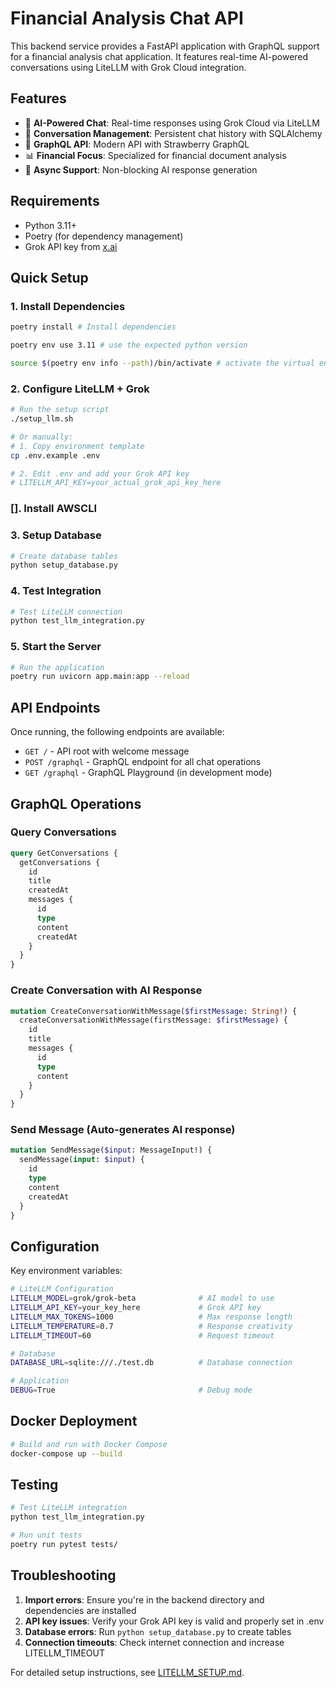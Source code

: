 # Financial Analysis Chat API

This backend service provides a FastAPI application with GraphQL support for a financial analysis chat application. It features real-time AI-powered conversations using LiteLLM with Grok Cloud integration.

## Features

- 🤖 **AI-Powered Chat**: Real-time responses using Grok Cloud via LiteLLM
- 💬 **Conversation Management**: Persistent chat history with SQLAlchemy
- 🚀 **GraphQL API**: Modern API with Strawberry GraphQL
- 📊 **Financial Focus**: Specialized for financial document analysis
- 🔄 **Async Support**: Non-blocking AI response generation

## Requirements

- Python 3.11+
- Poetry (for dependency management)
- Grok API key from [x.ai](https://x.ai)

## Quick Setup

### 1. Install Dependencies

```bash
poetry install # Install dependencies

poetry env use 3.11 # use the expected python version

source $(poetry env info --path)/bin/activate # activate the virtual env
```

### 2. Configure LiteLLM + Grok

```bash
# Run the setup script
./setup_llm.sh

# Or manually:
# 1. Copy environment template
cp .env.example .env

# 2. Edit .env and add your Grok API key
# LITELLM_API_KEY=your_actual_grok_api_key_here
```

### []. Install AWSCLI

### 3. Setup Database

```bash
# Create database tables
python setup_database.py
```

### 4. Test Integration

```bash
# Test LiteLLM connection
python test_llm_integration.py
```

### 5. Start the Server

```bash
# Run the application
poetry run uvicorn app.main:app --reload
```

## API Endpoints

Once running, the following endpoints are available:

- `GET /` - API root with welcome message
- `POST /graphql` - GraphQL endpoint for all chat operations
- `GET /graphql` - GraphQL Playground (in development mode)

## GraphQL Operations

### Query Conversations

```graphql
query GetConversations {
  getConversations {
    id
    title
    createdAt
    messages {
      id
      type
      content
      createdAt
    }
  }
}
```

### Create Conversation with AI Response

```graphql
mutation CreateConversationWithMessage($firstMessage: String!) {
  createConversationWithMessage(firstMessage: $firstMessage) {
    id
    title
    messages {
      id
      type
      content
    }
  }
}
```

### Send Message (Auto-generates AI response)

```graphql
mutation SendMessage($input: MessageInput!) {
  sendMessage(input: $input) {
    id
    type
    content
    createdAt
  }
}
```

## Configuration

Key environment variables:

```bash
# LiteLLM Configuration
LITELLM_MODEL=grok/grok-beta              # AI model to use
LITELLM_API_KEY=your_key_here             # Grok API key
LITELLM_MAX_TOKENS=1000                   # Max response length
LITELLM_TEMPERATURE=0.7                   # Response creativity
LITELLM_TIMEOUT=60                        # Request timeout

# Database
DATABASE_URL=sqlite:///./test.db          # Database connection

# Application
DEBUG=True                                # Debug mode
```

## Docker Deployment

```bash
# Build and run with Docker Compose
docker-compose up --build
```

## Testing

```bash
# Test LiteLLM integration
python test_llm_integration.py

# Run unit tests
poetry run pytest tests/
```

## Troubleshooting

1. **Import errors**: Ensure you're in the backend directory and dependencies are installed
2. **API key issues**: Verify your Grok API key is valid and properly set in .env
3. **Database errors**: Run `python setup_database.py` to create tables
4. **Connection timeouts**: Check internet connection and increase LITELLM_TIMEOUT

For detailed setup instructions, see [LITELLM_SETUP.md](../LITELLM_SETUP.md).
